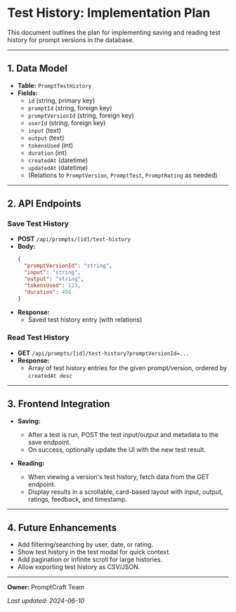# Test History: Implementation Plan

This document outlines the plan for implementing saving and reading test history for prompt versions in the database.

---

## 1. **Data Model**

- **Table:** `PromptTestHistory`
- **Fields:**
  - `id` (string, primary key)
  - `promptId` (string, foreign key)
  - `promptVersionId` (string, foreign key)
  - `userId` (string, foreign key)
  - `input` (text)
  - `output` (text)
  - `tokensUsed` (int)
  - `duration` (int)
  - `createdAt` (datetime)
  - `updatedAt` (datetime)
  - (Relations to `PromptVersion`, `PromptTest`, `PromptRating` as needed)

---

## 2. **API Endpoints**

### **Save Test History**
- **POST** `/api/prompts/[id]/test-history`
- **Body:**
  ```json
  {
    "promptVersionId": "string",
    "input": "string",
    "output": "string",
    "tokensUsed": 123,
    "duration": 456
  }
  ```
- **Response:**
  - Saved test history entry (with relations)

### **Read Test History**
- **GET** `/api/prompts/[id]/test-history?promptVersionId=...`
- **Response:**
  - Array of test history entries for the given prompt/version, ordered by `createdAt desc`

---

## 3. **Frontend Integration**

- **Saving:**
  - After a test is run, POST the test input/output and metadata to the save endpoint.
  - On success, optionally update the UI with the new test result.

- **Reading:**
  - When viewing a version's test history, fetch data from the GET endpoint.
  - Display results in a scrollable, card-based layout with input, output, ratings, feedback, and timestamp.

---

## 4. **Future Enhancements**
- Add filtering/searching by user, date, or rating.
- Show test history in the test modal for quick context.
- Add pagination or infinite scroll for large histories.
- Allow exporting test history as CSV/JSON.

---

**Owner:** PromptCraft Team

_Last updated: 2024-06-10_ 
